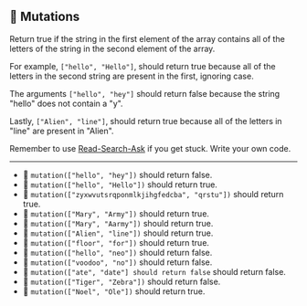 🚀 Mutations
------------

Return true if the string in the first element of the array contains all of the letters of the string in the second element of the array.

For example, `["hello", "Hello"]`, should return true because all of the letters in the second string are present in the first, ignoring case.

The arguments `["hello", "hey"]` should return false because the string "hello" does not contain a "y".

Lastly, `["Alien", "line"]`, should return true because all of the letters in "line" are present in "Alien".

Remember to use [Read-Search-Ask](https://www.freecodecamp.org/forum/t/how-to-get-help-when-you-are-stuck-coding/19514) if you get stuck. Write your own code.

* * *

*   🧪 `mutation(["hello", "hey"])` should return false.
*   🧪 `mutation(["hello", "Hello"])` should return true.
*   🧪 `mutation(["zyxwvutsrqponmlkjihgfedcba", "qrstu"])` should return true.
*   🧪 `mutation(["Mary", "Army"])` should return true.
*   🧪 `mutation(["Mary", "Aarmy"])` should return true.
*   🧪 `mutation(["Alien", "line"])` should return true.
*   🧪 `mutation(["floor", "for"])` should return true.
*   🧪 `mutation(["hello", "neo"])` should return false.
*   🧪 `mutation(["voodoo", "no"])` should return false.
*   🧪 `mutation(["ate", "date"] should return false` should return false.
*   🧪 `mutation(["Tiger", "Zebra"])` should return false.
*   🧪 `mutation(["Noel", "Ole"])` should return true.